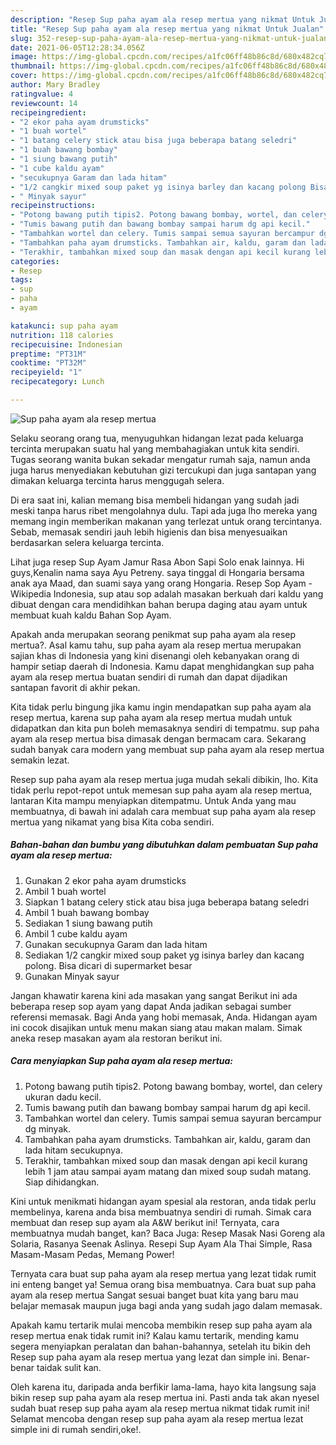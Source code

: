 ```yaml
---
description: "Resep Sup paha ayam ala resep mertua yang nikmat Untuk Jualan"
title: "Resep Sup paha ayam ala resep mertua yang nikmat Untuk Jualan"
slug: 352-resep-sup-paha-ayam-ala-resep-mertua-yang-nikmat-untuk-jualan
date: 2021-06-05T12:28:34.056Z
image: https://img-global.cpcdn.com/recipes/a1fc06ff48b86c8d/680x482cq70/sup-paha-ayam-ala-resep-mertua-foto-resep-utama.jpg
thumbnail: https://img-global.cpcdn.com/recipes/a1fc06ff48b86c8d/680x482cq70/sup-paha-ayam-ala-resep-mertua-foto-resep-utama.jpg
cover: https://img-global.cpcdn.com/recipes/a1fc06ff48b86c8d/680x482cq70/sup-paha-ayam-ala-resep-mertua-foto-resep-utama.jpg
author: Mary Bradley
ratingvalue: 4
reviewcount: 14
recipeingredient:
- "2 ekor paha ayam drumsticks"
- "1 buah wortel"
- "1 batang celery stick atau bisa juga beberapa batang seledri"
- "1 buah bawang bombay"
- "1 siung bawang putih"
- "1 cube kaldu ayam"
- "secukupnya Garam dan lada hitam"
- "1/2 cangkir mixed soup paket yg isinya barley dan kacang polong Bisa dicari di supermarket besar"
- " Minyak sayur"
recipeinstructions:
- "Potong bawang putih tipis2. Potong bawang bombay, wortel, dan celery ukuran dadu kecil."
- "Tumis bawang putih dan bawang bombay sampai harum dg api kecil."
- "Tambahkan wortel dan celery. Tumis sampai semua sayuran bercampur dg minyak."
- "Tambahkan paha ayam drumsticks. Tambahkan air, kaldu, garam dan lada hitam secukupnya."
- "Terakhir, tambahkan mixed soup dan masak dengan api kecil kurang lebih 1 jam atau sampai ayam matang dan mixed soup sudah matang. Siap dihidangkan."
categories:
- Resep
tags:
- sup
- paha
- ayam

katakunci: sup paha ayam 
nutrition: 118 calories
recipecuisine: Indonesian
preptime: "PT31M"
cooktime: "PT32M"
recipeyield: "1"
recipecategory: Lunch

---
```



![Sup paha ayam ala resep mertua](https://img-global.cpcdn.com/recipes/a1fc06ff48b86c8d/680x482cq70/sup-paha-ayam-ala-resep-mertua-foto-resep-utama.jpg)

Selaku seorang orang tua, menyuguhkan hidangan lezat pada keluarga tercinta merupakan suatu hal yang membahagiakan untuk kita sendiri. Tugas seorang  wanita bukan sekadar mengatur rumah saja, namun anda juga harus menyediakan kebutuhan gizi tercukupi dan juga santapan yang dimakan keluarga tercinta harus menggugah selera.

Di era  saat ini, kalian memang bisa membeli hidangan yang sudah jadi meski tanpa harus ribet mengolahnya dulu. Tapi ada juga lho mereka yang memang ingin memberikan makanan yang terlezat untuk orang tercintanya. Sebab, memasak sendiri jauh lebih higienis dan bisa menyesuaikan berdasarkan selera keluarga tercinta. 

Lihat juga resep Sup Ayam Jamur Rasa Abon Sapi Solo enak lainnya. Hi guys,Kenalin nama saya Ayu Petreny. saya tinggal di Hongaria bersama anak aya Maad, dan suami saya yang orang Hongaria. Resep Sop Ayam - Wikipedia Indonesia, sup atau sop adalah masakan berkuah dari kaldu yang dibuat dengan cara mendidihkan bahan berupa daging atau ayam untuk membuat kuah kaldu Bahan Sop Ayam.

Apakah anda merupakan seorang penikmat sup paha ayam ala resep mertua?. Asal kamu tahu, sup paha ayam ala resep mertua merupakan sajian khas di Indonesia yang kini disenangi oleh kebanyakan orang di hampir setiap daerah di Indonesia. Kamu dapat menghidangkan sup paha ayam ala resep mertua buatan sendiri di rumah dan dapat dijadikan santapan favorit di akhir pekan.

Kita tidak perlu bingung jika kamu ingin mendapatkan sup paha ayam ala resep mertua, karena sup paha ayam ala resep mertua mudah untuk didapatkan dan kita pun boleh memasaknya sendiri di tempatmu. sup paha ayam ala resep mertua bisa dimasak dengan bermacam cara. Sekarang sudah banyak cara modern yang membuat sup paha ayam ala resep mertua semakin lezat.

Resep sup paha ayam ala resep mertua juga mudah sekali dibikin, lho. Kita tidak perlu repot-repot untuk memesan sup paha ayam ala resep mertua, lantaran Kita mampu menyiapkan ditempatmu. Untuk Anda yang mau membuatnya, di bawah ini adalah cara membuat sup paha ayam ala resep mertua yang nikamat yang bisa Kita coba sendiri.

<!--inarticleads1-->

##### Bahan-bahan dan bumbu yang dibutuhkan dalam pembuatan Sup paha ayam ala resep mertua:

1. Gunakan 2 ekor paha ayam drumsticks
1. Ambil 1 buah wortel
1. Siapkan 1 batang celery stick atau bisa juga beberapa batang seledri
1. Ambil 1 buah bawang bombay
1. Sediakan 1 siung bawang putih
1. Ambil 1 cube kaldu ayam
1. Gunakan secukupnya Garam dan lada hitam
1. Sediakan 1/2 cangkir mixed soup paket yg isinya barley dan kacang polong. Bisa dicari di supermarket besar
1. Gunakan  Minyak sayur


Jangan khawatir karena kini ada masakan yang sangat Berikut ini ada beberapa resep sop ayam yang dapat Anda jadikan sebagai sumber referensi memasak. Bagi Anda yang hobi memasak, Anda. Hidangan ayam ini cocok disajikan untuk menu makan siang atau makan malam. Simak aneka resep masakan ayam ala restoran berikut ini. 

<!--inarticleads2-->

##### Cara menyiapkan Sup paha ayam ala resep mertua:

1. Potong bawang putih tipis2. Potong bawang bombay, wortel, dan celery ukuran dadu kecil.
1. Tumis bawang putih dan bawang bombay sampai harum dg api kecil.
1. Tambahkan wortel dan celery. Tumis sampai semua sayuran bercampur dg minyak.
1. Tambahkan paha ayam drumsticks. Tambahkan air, kaldu, garam dan lada hitam secukupnya.
1. Terakhir, tambahkan mixed soup dan masak dengan api kecil kurang lebih 1 jam atau sampai ayam matang dan mixed soup sudah matang. Siap dihidangkan.


Kini untuk menikmati hidangan ayam spesial ala restoran, anda tidak perlu membelinya, karena anda bisa membuatnya sendiri di rumah. Simak cara membuat dan resep sup ayam ala A&amp;W berikut ini! Ternyata, cara membuatnya mudah banget, kan? Baca Juga: Resep Masak Nasi Goreng ala Solaria, Rasanya Seenak Aslinya. Resepi Sup Ayam Ala Thai Simple, Rasa Masam-Masam Pedas, Memang Power! 

Ternyata cara buat sup paha ayam ala resep mertua yang lezat tidak rumit ini enteng banget ya! Semua orang bisa membuatnya. Cara buat sup paha ayam ala resep mertua Sangat sesuai banget buat kita yang baru mau belajar memasak maupun juga bagi anda yang sudah jago dalam memasak.

Apakah kamu tertarik mulai mencoba membikin resep sup paha ayam ala resep mertua enak tidak rumit ini? Kalau kamu tertarik, mending kamu segera menyiapkan peralatan dan bahan-bahannya, setelah itu bikin deh Resep sup paha ayam ala resep mertua yang lezat dan simple ini. Benar-benar taidak sulit kan. 

Oleh karena itu, daripada anda berfikir lama-lama, hayo kita langsung saja bikin resep sup paha ayam ala resep mertua ini. Pasti anda tak akan nyesel sudah buat resep sup paha ayam ala resep mertua nikmat tidak rumit ini! Selamat mencoba dengan resep sup paha ayam ala resep mertua lezat simple ini di rumah sendiri,oke!.

